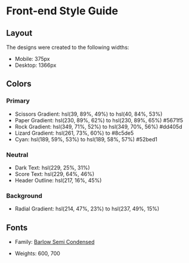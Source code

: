 # Front-end Style Guide

## Layout

The designs were created to the following widths:

- Mobile: 375px
- Desktop: 1366px

## Colors

### Primary

- Scissors Gradient: hsl(39, 89%, 49%) to hsl(40, 84%, 53%)
- Paper Gradient: hsl(230, 89%, 62%) to hsl(230, 89%, 65%) #5671f5
- Rock Gradient: hsl(349, 71%, 52%) to hsl(349, 70%, 56%) #dd405d
- Lizard Gradient: hsl(261, 73%, 60%) to #8c5de5
- Cyan: hsl(189, 59%, 53%) to hsl(189, 58%, 57%) #52bed1

### Neutral

- Dark Text: hsl(229, 25%, 31%)
- Score Text: hsl(229, 64%, 46%)
- Header Outline: hsl(217, 16%, 45%)

### Background

- Radial Gradient: hsl(214, 47%, 23%) to hsl(237, 49%, 15%)

## Fonts

- Family: [Barlow Semi Condensed](https://fonts.google.com/specimen/Barlow+Semi+Condensed)
- Weights: 600, 700

	<!-- rgba(59, 67, 99, 0.5) -->